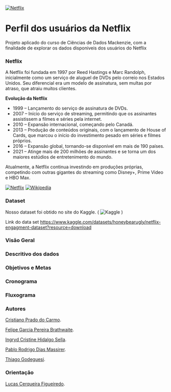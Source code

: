 [![Netflix](https://images.ctfassets.net/4cd45et68cgf/7LrExJ6PAj6MSIPkDyCO86/542b1dfabbf3959908f69be546879952/Netflix-Brand-Logo.png?w=700&h=456)](#)
# Perfil dos usuários da Netflix
Projeto aplicado do curso de Ciências de Dados Mackenzie, com a finalidade de explorar os dados disponiveis dos usuários do Netflix

### Netflix
A Netflix foi fundada em 1997 por Reed Hastings e Marc Randolph, inicialmente como um serviço de aluguel de DVDs pelo correio nos Estados Unidos. Seu diferencial era um modelo de assinatura, sem multas por atraso, que atraiu muitos clientes.

**Evolução da Netflix**
- 1999 – Lançamento do serviço de assinatura de DVDs.
- 2007 – Início do serviço de streaming, permitindo que os assinantes assistissem a filmes e séries pela internet.
- 2010 – Expansão internacional, começando pelo Canadá.
- 2013 – Produção de conteúdos originais, com o lançamento de House of Cards, que marcou o início do investimento pesado em séries e filmes próprios.
- 2016 – Expansão global, tornando-se disponível em mais de 190 países.
- 2021 – Atinge mais de 200 milhões de assinantes e se torna um dos maiores estúdios de entretenimento do mundo.

Atualmente, a Netflix continua investindo em produções próprias, competindo com outras gigantes do streaming como Disney+, Prime Video e HBO Max.

[![Netflix](https://img.shields.io/badge/Netflix-E50914?logo=netflix&logoColor=white)](https://www.netflix.com/br/)
[![Wikipedia](https://img.shields.io/badge/Wikipedia-%23000000.svg?logo=wikipedia&logoColor=white)](https://pt.wikipedia.org/wiki/Netflix)

### Dataset
Nosso dataset foi obtido no site do Kaggle. ( ![Kaggle](https://img.shields.io/badge/Kaggle-035a7d?logo=kaggle&logoColor=white) )

Link do data set
https://www.kaggle.com/datasets/honeybearugly/netflix-engagment-dataset?resource=download

### Visão Geral

### Descritivo dos dados

### Objetivos e Metas

### Cronograma

### Fluxograma 



### Autores
[Cristiano Prado do Carmo](CristianoPradoCarmo.md).

[Felipe Garcia Pereira Brathwaite](FelipeGarciaPereiraBrathwaite.md).

[Ingryd Cristine Hidalgo Sella](IngrydCristineHidalgoSella.md).

[Pablo Rodrigo Dias Massirer](PabloRodrigoDiasMassirer.md).

[Thiago Godeguesi](ThiagoGodeguesi.md).


### Orientação 

[Lucas Cerqueira Figueiredo](https://www.linkedin.com/in/lucascerfig/).
